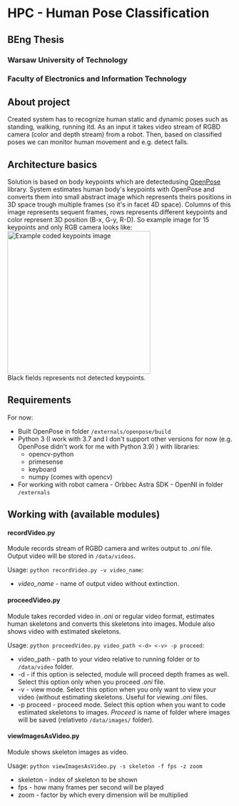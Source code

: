 # HPC - Human Pose Classification
## BEng Thesis
### Warsaw University of Technology
### Faculty of Electronics and Information Technology

## About project
Created system has to recognize human static and dynamic poses such as standing, walking, running itd.
As an input it takes video stream of RGBD camera (color and depth stream) from a robot.
Then, based on classified poses we can monitor human movement and e.g. detect falls.

## Architecture basics
Solution is based on body keypoints which are detectedusing [OpenPose](https://github.com/CMU-Perceptual-Computing-Lab/openpose) library.
System estimates human body's keypoints with OpenPose and converts them into small abstract image which represents theirs positions in 3D space trough multiple frames (so it's in facet 4D space).
Columns of this image represents sequent frames, rows represents different keypoints and color represent 3D position (B-x, G-y, R-D).
So example image for 15 keypoints and only RGB camera looks like:<br>
<img src="https://lh3.googleusercontent.com/fife/ABSRlIpLfqeo1-oiIlSGdv8EDmmfh5r3KCjr4W0qMHZIiHAreUn6tMpD96VcIdcqVU9amQwbAn4iDwQvvMG8mVGdKMfTx3tF07r_IjQf_oADpRYe4_tpGfiAOgffmZPLXOP_DQgj30gr4ByUtyEUTv1sbJXLF4xCBNWCXpPVx2xghJEe7t8_I9YNaSuRcbx9oWL8bot5GG3zDYWBXrJA0QougJn3X9HiA6RB3vIrUWdqbRZ02qnHIdcOopCi9_4Yyq_LXzaLTMtyRgkcGqzUt2o_FlzgxPRuo-0UbjUBo5mc28aYOSUckhDA_cguR6Y28VpKSPwXym4gwX9xTX3UsSVJfEPCQIehelRS5Reh6p_sbtCrC__7Pqa_potvjc7YY0u4ofoLgRvugfQC4Oko1Sf9iXskpB_K7yPy2bu5CjERIHPf9Kp2KLYTkPf7t84igcF5LEr7ssXijWUVPmawKkqQ6K8PwxOx44qt_pqipKR4xyzT97qsaVRG9DLVFW4A5zENzjs81el3JpjW2TOfjIxAvzAsxFWSdvbk5ADMzWvZUO_vqNLhxdsd-HzO4ZtTQo8WcANZl9AdDxhZyBaWwywu-I5q27E6EFucIMhYHSnZ6vBvoth54YxAIDeyyW6Pk1BRDXP0iAKH7cKjZFzmqr8zlSKK8N6POOMn6o7zwmGgB_PhMfloNu9rFWDCOjKro-I2rY9HrUtulEGPqRhaGhv33AL0pcNIz-dFxA=w1278-h949-ft" alt="Example coded keypoints image" width="320"/>
<br>Black fields represents not detected keypoints.

## Requirements
For now:
* Built OpenPose in folder `/externals/openpose/build`
* Python 3 (I work with 3.7 and I don't support other versions for now (e.g. OpenPose didn't work for me with Python 3.9) ) with libraries:
    * opencv-python
    * primesense
    * keyboard
    * numpy (comes with opencv)
* For working with robot camera - Orbbec Astra SDK - OpenNI in folder `/externals`

## Working with (available modules)
#### recordVideo.py
Module records stream of RGBD camera and writes output to *.oni* file. Output video will be stored in `/data/videos`.

Usage: `python recordVideo.py -v video_name`:
* *video_name* - name of output video without extinction.

#### proceedVideo.py
Module takes recorded video in *.oni* or regular video format, estimates human skeletons and converts this skeletons into images.
Module also shows video with estimated skeletons.

Usage: `python proceedVideo.py video_path <-d> <-v> -p proceed`:
* video_path - path to your video relative to running folder or to `/data/video` folder.
* -d - if this option is selected, module will proceed depth frames as well. Select this option only when you proceed *.oni* file.
* -v - view mode. Select this option when you only want to view your video (without estimating skeletons. Useful for viewing *.oni* files.
* -p proceed - proceed mode. Select this option when you want to code estimated skeletons to images. *Proceed* is name of folder where images will be saved (relativeto `/data/images/` folder).

#### viewImagesAsVideo.py
Module shows skeleton images as video.

Usage: `python viewImagesAsVideo.py -s skeleton -f fps -z zoom`
* skeleton - index of skeleton to be shown
* fps - how many frames per second will be played
* zoom - factor by which every dimension will be multiplied
